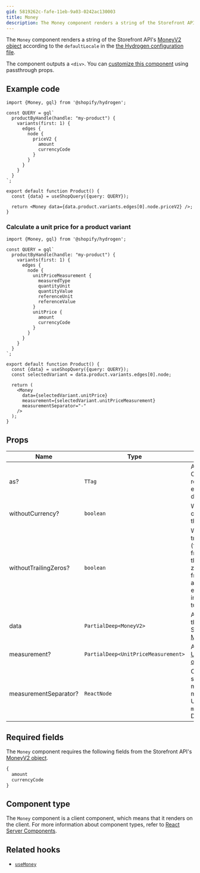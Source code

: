 ```yaml
---
gid: 5819262c-fafe-11eb-9a03-0242ac130003
title: Money
description: The Money component renders a string of the Storefront API's MoneyV2 object according to the locale in the Shopify config file.
---
```


The `Money` component renders a string of the Storefront API's
[MoneyV2 object](https://shopify.dev/api/storefront/reference/common-objects/moneyv2) according to the
`defaultLocale` in the [the Hydrogen configuration file](https://shopify.dev/custom-storefronts/hydrogen/framework/hydrogen-config). 

The component outputs a `<div>`. You can [customize this component](https://shopify.dev/api/hydrogen/components#customizing-hydrogen-components) using passthrough props.

## Example code

```tsx
import {Money, gql} from '@shopify/hydrogen';

const QUERY = gql`
  productByHandle(handle: "my-product") {
    variants(first: 1) {
      edges {
        node {
          priceV2 {
            amount
            currencyCode
          }
        }
      }
    }
  }
`;

export default function Product() {
  const {data} = useShopQuery({query: QUERY});

  return <Money data={data.product.variants.edges[0].node.priceV2} />;
}
```

### Calculate a unit price for a product variant

```tsx
import {Money, gql} from '@shopify/hydrogen';

const QUERY = gql`
  productByHandle(handle: "my-product") {
    variants(first: 1) {
      edges {
        node {
          unitPriceMeasurement {
            measuredType
            quantityUnit
            quantityValue
            referenceUnit
            referenceValue
          }
          unitPrice {
            amount
            currencyCode
          }
        }
      }
    }
  }
`;

export default function Product() {
  const {data} = useShopQuery({query: QUERY});
  const selectedVariant = data.product.variants.edges[0].node;

  return (
    <Money
      data={selectedVariant.unitPrice}
      measurement={selectedVariant.unitPriceMeasurement}
      measurementSeparator="-"
    />
  );
}
```

## Props

| Name | Type                                      | Description                                                                                                                                          |
| ---- | ----------------------------------------- | ---------------------------------------------------------------------------------------------------------------------------------------------------- |
| as?  | <code>TTag</code>                         | An HTML tag or React Component to be rendered as the base element wrapper. The default is `div`.                                                                        |
| withoutCurrency? | <code>boolean</code> | Whether to remove the currency symbol from the output. |
| withoutTrailingZeros? | <code>boolean</code> | Whether to remove trailing zeros (fractional money) from the output. If there are no trailing zeros, then the fractional money amount remains. For example, `$640.00` turns into `$640`. `$640.42` turns into `$640.42`. |
| data | <code>PartialDeep&#60;MoneyV2&#62;</code> | An object with fields that correspond to the Storefront API's [MoneyV2 object](https://shopify.dev/api/storefront/latest/objects/moneyv2). |
| measurement? | <code>PartialDeep&#60;UnitPriceMeasurement&#62;</code> | A [UnitPriceMeasurement object](https://shopify.dev/api/storefront/latest/objects/unitpricemeasurement). |
| measurementSeparator? | <code>ReactNode</code> | Customizes the separator between the money output and the measurement output. Used with the `measurement` prop. Defaults to `'/'`. |

## Required fields

The `Money` component requires the following fields from the Storefront API's
[MoneyV2 object](https://shopify.dev/api/storefront/reference/common-objects/moneyv2).

```graphql
{
  amount
  currencyCode
}
```

## Component type

The `Money` component is a client component, which means that it renders on the client. For more information about component types, refer to [React Server Components](https://shopify.dev/custom-storefronts/hydrogen/framework/react-server-components).

## Related hooks

- [`useMoney`](https://shopify.dev/api/hydrogen/hooks/primitive/usemoney)
